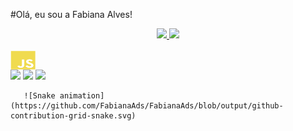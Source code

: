 #Olá, eu sou a Fabiana Alves!
<div align="center">
 <a href="https://github.com/FabianaAds">
 <img height="180em" src="https://github-readme-stats.vercel.app/api?username=FabianaAds&show_icons=true&theme=panda&include_all_commits=true&count_private=true"/>
 <img height="180em" src="https://github-readme-stats.vercel.app/api/top-langs/?username=FabianaAds&layout=compact&langs_count=7&theme=dracula"/>
</div>
<div style="display: inline_block"><br>
 <img align="center" alt="Rafa-Js" height="30" width="40" src="https://raw.githubusercontent.com/devicons/devicon/master/icons/javascript/javascript-plain.svg">
</div>
<div> 
 <a href="https://www.instagram.com/_faadsamie/" target="_blank"><img src="https://img.shields.io/badge/-Instagram-%23E4405F?style=for-the-badge&logo=instagram&logoColor=white" target="_blank"></a> 
 <a href = "mailto:fabialves.tech@gmail.com"><img src="https://img.shields.io/badge/-Gmail-%23333?style=for-the-badge&logo=gmail&logoColor=white" target="_blank"></a>
 <a href="https://www.linkedin.com/in/fabianads/" target="_blank"><img src="https://img.shields.io/badge/-LinkedIn-%230077B5?style=for-the-badge&logo=linkedin&logoColor=white" target="_blank"></a> 
 
       ![Snake animation](https://github.com/FabianaAds/FabianaAds/blob/output/github-contribution-grid-snake.svg)
 
</div>
